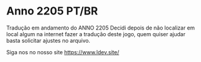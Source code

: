 # Anno 2205 PT/BR
Tradução em andamento do ANNO 2205
Decidi depois de não localizar em local algum na internet fazer a tradução deste jogo, quem quiser ajudar basta solicitar ajustes no arquivo.

Siga nos no nosso site https://www.ldev.site/

